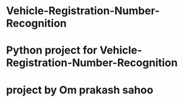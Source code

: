 # Vehicle-Registration-Number-Recognition
# Python project for Vehicle-Registration-Number-Recognition
# project by Om prakash sahoo
